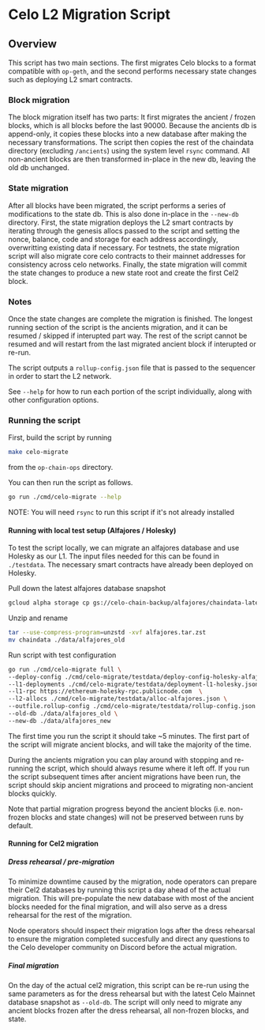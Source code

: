 # Celo L2 Migration Script

## Overview

This script has two main sections. The first migrates Celo blocks to a format compatible with `op-geth`, and the second performs necessary state changes such as deploying L2 smart contracts.

### Block migration

The block migration itself has two parts: It first migrates the ancient / frozen blocks, which is all blocks before the last 90000. Because the ancients db is append-only, it copies these blocks into a new database after making the necessary transformations. The script then copies the rest of the chaindata directory (excluding `/ancients`) using the system level `rsync` command. All non-ancient blocks are then transformed in-place in the new db, leaving the old db unchanged.

### State migration

After all blocks have been migrated, the script performs a series of modifications to the state db. This is also done in-place in the `--new-db` directory. First, the state migration deploys the L2 smart contracts by iterating through the genesis allocs passed to the script and setting the nonce, balance, code and storage for each address accordingly, overwritting existing data if necessary. For testnets, the state migration script will also migrate core celo contracts to their mainnet addresses for consistency across celo networks. Finally, the state migration will commit the state changes to produce a new state root and create the first Cel2 block.

### Notes

Once the state changes are complete the migration is finished. The longest running section of the script is the ancients migration, and it can be resumed / skipped if interupted part way. The rest of the script cannot be resumed and will restart from the last migrated ancient block if interupted or re-run.

The script outputs a `rollup-config.json` file that is passed to the sequencer in order to start the L2 network.

See `--help` for how to run each portion of the script individually, along with other configuration options.

### Running the script

First, build the script by running

```bash
make celo-migrate
```

from the `op-chain-ops` directory.

You can then run the script as follows.

```bash
go run ./cmd/celo-migrate --help
```

NOTE: You will need `rsync` to run this script if it's not already installed

#### Running with local test setup (Alfajores / Holesky)

To test the script locally, we can migrate an alfajores database and use Holesky as our L1. The input files needed for this can be found in `./testdata`. The necessary smart contracts have already been deployed on Holesky.

Pull down the latest alfajores database snapshot

```bash
gcloud alpha storage cp gs://celo-chain-backup/alfajores/chaindata-latest.tar.zst alfajores.tar.zst
```

Unzip and rename

```bash
tar --use-compress-program=unzstd -xvf alfajores.tar.zst
mv chaindata ./data/alfajores_old
```

Run script with test configuration

```bash
go run ./cmd/celo-migrate full \
--deploy-config ./cmd/celo-migrate/testdata/deploy-config-holesky-alfajores.json \
--l1-deployments ./cmd/celo-migrate/testdata/deployment-l1-holesky.json \
--l1-rpc https://ethereum-holesky-rpc.publicnode.com  \
--l2-allocs ./cmd/celo-migrate/testdata/alloc-alfajores.json \
--outfile.rollup-config ./cmd/celo-migrate/testdata/rollup-config.json \
--old-db ./data/alfajores_old \
--new-db ./data/alfajores_new
```

The first time you run the script it should take ~5 minutes. The first part of the script will migrate ancient blocks, and will take the majority of the time.

During the ancients migration you can play around with stopping and re-running the script, which should always resume where it left off. If you run the script subsequent times after ancient migrations have been run, the script should skip ancient migrations and proceed to migrating non-ancient blocks quickly.

Note that partial migration progress beyond the ancient blocks (i.e. non-frozen blocks and state changes) will not be preserved between runs by default.

#### Running for Cel2 migration

##### Dress rehearsal / pre-migration

To minimize downtime caused by the migration, node operators can prepare their Cel2 databases by running this script a day ahead of the actual migration. This will pre-populate the new database with most of the ancient blocks needed for the final migration, and will also serve as a dress rehearsal for the rest of the migration.

Node operators should inspect their migration logs after the dress rehearsal to ensure the migration completed succesfully and direct any questions to the Celo developer community on Discord before the actual migration.

##### Final migration

On the day of the actual cel2 migration, this script can be re-run using the same parameters as for the dress rehearsal but with the latest Celo Mainnet database snapshot as `--old-db`. The script will only need to migrate any ancient blocks frozen after the dress rehearsal, all non-frozen blocks, and state.
